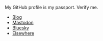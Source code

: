My GitHub profile is my passport. Verify me.

* [Blog](https://justagwailo.com/)
* [Mastodon](https://mastodon.social/@sillygwailo)
* [Bluesky](https://bsky.app/profile/richard.eriksson.ca)
* [Elsewhere](https://justagwailo.com/elsewhere)